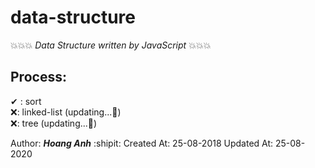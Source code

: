 # data-structure
💥💥💥 _Data Structure written by JavaScript_ 💥💥💥

## Process:

✔ : sort  
❌: linked-list (updating...💬)  
❌: tree (updating...💬)  

Author: **_Hoang Anh_** :shipit:
Created At: 25-08-2018
Updated At: 25-08-2020